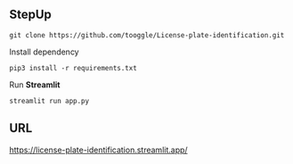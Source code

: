  ## StepUp
```
git clone https://github.com/tooggle/License-plate-identification.git
```
Install dependency
```
pip3 install -r requirements.txt
```
Run **Streamlit**
```
streamlit run app.py
```

 ## URL
 https://license-plate-identification.streamlit.app/
